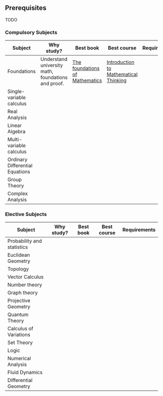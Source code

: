 

## Prerequisites
TODO


### Compulsory Subjects

|Subject|Why study?|Best book|Best course|Requirements|
|-------|----------|---------|-----------|------------|
|Foundations|Understand university math, foundations and proof.|[The foundations of Mathematics][1]|[Introduction to Mathematical Thinking][2]|
|Single-variable calculus|
|Real Analysis|
|Linear Algebra|
|Multi-variable calculus|
|Ordinary Differential Equations|
|Group Theory|
|Complex Analysis|



### Elective Subjects
|Subject|Why study?|Best book|Best course|Requirements|
|-------|----------|---------|-----------|------------|
|Probability and statistics|
|Euclidean Geometry|
|Topology|
|Vector Calculus|
|Number theory|
|Graph theory|
|Projective Geometry|
|Quantum Theory|
|Calculus of Variations|
|Set Theory|
|Logic|
|Numerical Analysis|
|Fluid Dynamics|
|Differential Geometry|















[1]: https://www.goodreads.com/book/show/23336534-the-foundations-of-mathematics
[2]: https://www.coursera.org/course/maththink 
